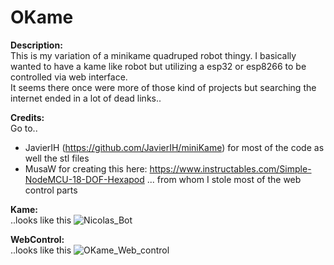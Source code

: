 # OKame

**Description:**\
This is my variation of a minikame quadruped robot thingy.
I basically wanted to have a kame like robot but utilizing a esp32 or esp8266 to be controlled via web interface.\
It seems there once were more of those kind of projects but searching the internet ended in a lot of dead links..

**Credits:**\
Go to.. 
 - JavierIH (https://github.com/JavierIH/miniKame) for most of the code as well the stl files
 - MusaW for creating this here: https://www.instructables.com/Simple-NodeMCU-18-DOF-Hexapod ... from whom I stole most of the web control parts


**Kame:**\
..looks like this
![Nicolas_Bot](https://github.com/n00B17/OKame/assets/46864870/b2c25fa0-bac4-4f04-9b8c-c9d57355643a)



**WebControl:**\
..looks like this
![OKame_Web_control](https://github.com/n00B17/OKame/assets/46864870/4b7717bc-40f9-4e02-a926-87fff8b4f2b0)
